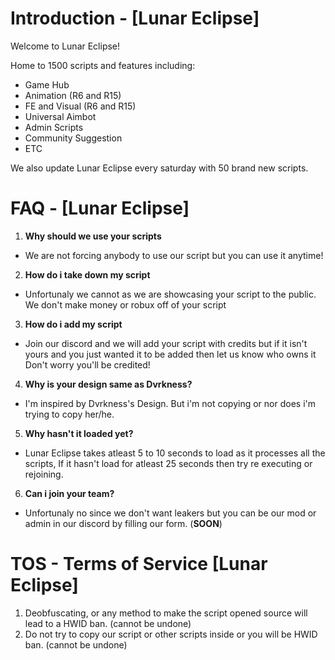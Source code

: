 # Introduction - [Lunar Eclipse]
Welcome to Lunar Eclipse!

Home to 1500 scripts and features including:
  - Game Hub
  - Animation (R6 and R15)
  - FE and Visual (R6 and R15)
  - Universal Aimbot
  - Admin Scripts
  - Community Suggestion
  - ETC

We also update Lunar Eclipse every saturday with 50 brand new scripts.
# FAQ - [Lunar Eclipse]
1. **Why should we use your scripts**
  - We are not forcing anybody to use our
    script but you can use it anytime!
2. **How do i take down my script**
  - Unfortunaly we cannot
    as we are showcasing your script
    to the public. We don't make
    money or robux off of your script
3. **How do i add my script**
  - Join our discord and we will add your
    script with credits but if it isn't
    yours and you just wanted it to be
    added then let us know who owns it
    Don't worry you'll be credited!
4. **Why is your design same as Dvrkness?**
  - I'm inspired by Dvrkness's Design. But
    i'm not copying or nor does i'm trying
    to copy her/he.
5. **Why hasn't it loaded yet?**
  - Lunar Eclipse takes atleast 5 to 10
    seconds to load as it processes all the
    scripts, If it hasn't load for atleast 25
    seconds then try re executing or rejoining.
6. **Can i join your team?**
  - Unfortunaly no since we don't want leakers
    but you can be our mod or admin in our discord
    by filling our form. (**SOON**)
# TOS - Terms of Service [Lunar Eclipse]
1. Deobfuscating, or any method to make the script opened source
will lead to a HWID ban. (cannot be undone)
2. Do not try to copy our script or other scripts inside
or you will be HWID ban. (cannot be undone)

